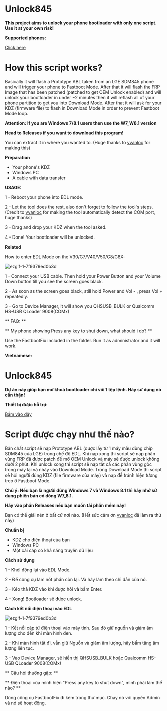 # Unlock845

**This project aims to unlock your phone bootloader with only one script. Use it at your own risk!**

**Supported phones:** 

[Click here](https://github.com/log1cs/Unlock845/blob/main/SupportedDevices.md)

# How this script works?

Basically it will flash a Prototype ABL taken from an LGE SDM845 phone and will trigger your phone to Fastboot Mode. After that it will flash the FRP Image that has been patched (patched to get OEM Unlock enabled) and will unlock your bootloader in under ~2 minutes then it will reflash all of your phone partition to get you into Download Mode. After that it will ask for your KDZ (firmware file) to flash in Download Mode in order to prevent Fastboot Mode loop.

**Attention: If you are Windows 7/8.1 users then use the W7_W8.1 version**



**Head to Releases if you want to download this program!**

You can extract it in where you wanted to. (Huge thanks to [vvanloc](https://github.com/vvanloc) for making this) 

**Preparation**

- Your phone's KDZ
- Windows PC
- A cable with data transfer

**USAGE:**

1 - Reboot your phone into EDL mode.

2 - Let the tool does the rest, also don't forget to follow the tool's steps. (Credit to [vvanloc](https://github.com/vvanloc) for making the tool automatically detect the COM port, huge thanks)

3 - Drag and drop your KDZ when the tool asked.

4 - Done! Your bootloader will be unlocked.

**Related**

How to enter EDL Mode on the V30/G7/V40/V50/G8/G8X:

![ezgif-1-7f9379ed0b3d](https://user-images.githubusercontent.com/60842977/132087777-a1b574f9-399b-485f-874b-0c536166055b.gif)

1 - Connect your USB cable. Then hold your Power Button and your Volume Down button till you see the screen goes black.

2 - As soon as the screen goes black, still hold Power and Vol - , press Vol + repeatedly.

3 - Go to Device Manager, it will show you QHSUSB_BULK or Qualcomm HS-USB QLoader 9008(COMx)


** FAQ: **

** My phone showing Press any key to shut down, what should i do? **

Use the FastbootFix included in the folder. Run it as administrator and it will work.

**Vietnamese:**

# Unlock845

**Dự án này giúp bạn mở khoá bootloader chỉ với 1 tệp lệnh. Hãy sử dụng nó cẩn thận!**

**Thiết bị được hỗ trợ:** 

[Bấm vào đây](https://github.com/log1cs/Unlock845/blob/main/SupportedDevices.md)

# Script được chạy như thế nào?

Bản chất script sẽ nạp Prototype ABL (được lấy từ 1 máy mẫu dùng chip SDM845 của LGE) trong chế độ EDL. Khi nạp xong thì script sẽ nạp phân vùng FRP đã được patch để mở OEM Unlock và máy sẽ được unlock không dưới 2 phút. Khi unlock xong thì script sẽ nạp tất cả các phân vùng gốc trong máy lại và nhảy vào Download Mode.
Trong Download Mode thì script sẽ hỏi người dùng KDZ (file firmware của máy) và nạp để tránh hiện tượng treo ở Fastboot Mode.

**Chú ý: Nếu bạn là người dùng Windows 7 và Windows 8.1 thì hãy nhớ sử dụng phiên bản có dòng W7_8.1.**



**Hãy vào phần Releases nếu bạn muốn tải phần mềm này!**

Bạn có thể giải nén ở bất cứ nơi nào. (Hết sức cảm ơn [vvanloc](https://github.com/vvanloc) đã làm ra thứ này) 

 **Chuẩn bị**

- KDZ cho điện thoại của bạn
- Windows PC
- Một cái cáp có khả năng truyền dữ liệu

**Cách sử dụng**

1 - Khởi động lại vào EDL Mode.

2 - Để công cụ làm nốt phần còn lại. Và hãy làm theo chỉ dẫn của nó.

3 - Kéo thả KDZ vào khi được hỏi và bấm Enter.

4 - Xong! Bootloader sẽ được unlock.

**Cách kết nối điện thoại vào EDL**

![ezgif-1-7f9379ed0b3d](https://user-images.githubusercontent.com/60842977/132087777-a1b574f9-399b-485f-874b-0c536166055b.gif)

1 - Kết nối cáp từ điện thoại vào máy tính. Sau đó giữ nguồn và giảm âm lượng cho đến khi màn hình đen.

2 - Khi màn hình tắt đi, vẫn giữ Nguồn và giảm âm lượng, hãy bấm tăng âm lượng liên tục.

3 - Vào Device Manager, sẽ hiển thị QHSUSB_BULK hoặc Qualcomm HS-USB QLoader 9008(COMx)


** Câu hỏi thường gặp: **

** Điện thoại của mình hiện "Press any key to shut down", mình phải làm thế nào? **

Dùng công cụ FastbootFix đi kèm trong thư mục. Chạy nó với quyền Admin và nó sẽ hoạt động.
